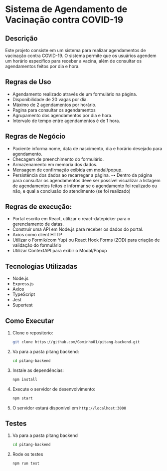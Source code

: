# Sistema de Agendamento de Vacinação contra COVID-19

## Descrição
Este projeto consiste em um sistema para realizar agendamentos de vacinação contra COVID-19. O sistema permite que os usuários agendem um horário específico para receber a vacina, além de consultar os agendamentos feitos por dia e hora.

## Regras de Uso
- Agendamento realizado através de um formulário na página.
- Disponibilidade de 20 vagas por dia.
- Máximo de 2 agendamentos por horário.
- Pagina para consultar os agendamentos
- Agrupamento dos agendamentos por dia e hora.
- Intervalo de tempo entre agendamentos é de 1 hora.

## Regras de Negócio
- Paciente informa nome, data de nascimento, dia e horário desejado para agendamento.
- Checagem de preenchimento do formulário.
- Armazenamento em memoria dos dados.
- Mensagem de confirmação exibida em modal/popup.
- Persistência dos dados ao recarregar a página.
-• Dentro da página para consultar os agendamentos deve ser possível visualizar a
listagem de agendamentos feitos e informar se o agendamento foi realizado ou
não, e qual a conclusão do atendimento (se foi realizado)

## Regras de execução:
- Portal escrito em React, utilizar o react-datepicker para o gerenciamento de
datas.
- Construir uma API em Node.js para receber os dados do portal.
- Axios como client HTTP
- Utilizar o Formik(com Yup) ou React Hook Forms (ZOD) para criação de validação
do formulário
- Utilizar ContextAPI para exibir o Modal/Popup

## Tecnologias Utilizadas
- Node.js
- Express.js
- Axios
- TypeScript
- Jest
- Supertest

## Como Executar
1. Clone o repositorio:
    ```bash
    git clone https://github.com/Gominho01/pitang-backend.git
    ```
2. Va para a pasta pitang backend:
    ```bash
    cd pitang-backend
    ```
3. Instale as dependências:
   ```bash
   npm install
   ```
4. Execute o servidor de desenvolvimento:
    ```bash
    npm start
    ```
5. O servidor estará disponível em `http://localhost:3000`
## Testes
1. Va para a pasta pitang backend
    ```bash
    cd pitang-backend
    ```
2. Rode os testes
    ```bash
    npm run test
    ```
